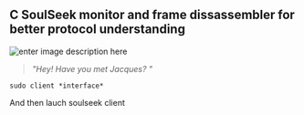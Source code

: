 ## C SoulSeek monitor and frame dissassembler for better protocol understanding

![enter image description here](https://phototrend.fr/wp-content/uploads/2019/01/jacques_chirac_3.png)
> *"Hey! Have you met Jacques? "*

	sudo client *interface*

And then lauch soulseek client
